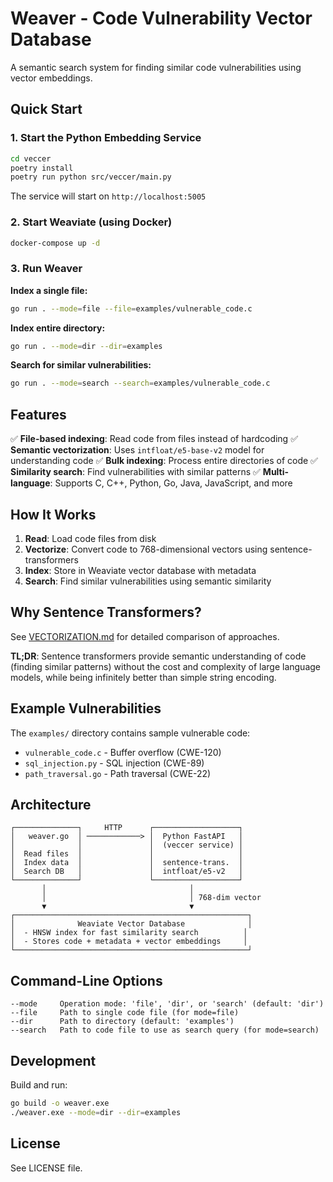 # Weaver - Code Vulnerability Vector Database

A semantic search system for finding similar code vulnerabilities using vector embeddings.

## Quick Start

### 1. Start the Python Embedding Service

```bash
cd veccer
poetry install
poetry run python src/veccer/main.py
```

The service will start on `http://localhost:5005`

### 2. Start Weaviate (using Docker)

```bash
docker-compose up -d
```

### 3. Run Weaver

**Index a single file:**
```bash
go run . --mode=file --file=examples/vulnerable_code.c
```

**Index entire directory:**
```bash
go run . --mode=dir --dir=examples
```

**Search for similar vulnerabilities:**
```bash
go run . --mode=search --search=examples/vulnerable_code.c
```

## Features

✅ **File-based indexing**: Read code from files instead of hardcoding
✅ **Semantic vectorization**: Uses `intfloat/e5-base-v2` model for understanding code
✅ **Bulk indexing**: Process entire directories of code
✅ **Similarity search**: Find vulnerabilities with similar patterns
✅ **Multi-language**: Supports C, C++, Python, Go, Java, JavaScript, and more

## How It Works

1. **Read**: Load code files from disk
2. **Vectorize**: Convert code to 768-dimensional vectors using sentence-transformers
3. **Index**: Store in Weaviate vector database with metadata
4. **Search**: Find similar vulnerabilities using semantic similarity

## Why Sentence Transformers?

See [VECTORIZATION.md](./VECTORIZATION.md) for detailed comparison of approaches.

**TL;DR**: Sentence transformers provide semantic understanding of code (finding similar patterns) without the cost and complexity of large language models, while being infinitely better than simple string encoding.

## Example Vulnerabilities

The `examples/` directory contains sample vulnerable code:

- `vulnerable_code.c` - Buffer overflow (CWE-120)
- `sql_injection.py` - SQL injection (CWE-89)
- `path_traversal.go` - Path traversal (CWE-22)

## Architecture

```
┌──────────────┐     HTTP      ┌───────────────────┐
│   weaver.go  │ ────────────> │  Python FastAPI   │
│              │               │  (veccer service) │
│  Read files  │               │                   │
│  Index data  │               │  sentence-trans.  │
│  Search DB   │               │  intfloat/e5-v2   │
└──────────────┘               └───────────────────┘
       │                                │
       │                                │ 768-dim vector
       ▼                                ▼
┌────────────────────────────────────────────────────┐
│              Weaviate Vector Database              │
│  - HNSW index for fast similarity search          │
│  - Stores code + metadata + vector embeddings     │
└────────────────────────────────────────────────────┘
```

## Command-Line Options

```
--mode     Operation mode: 'file', 'dir', or 'search' (default: 'dir')
--file     Path to single code file (for mode=file)
--dir      Path to directory (default: 'examples')
--search   Path to code file to use as search query (for mode=search)
```

## Development

Build and run:
```bash
go build -o weaver.exe
./weaver.exe --mode=dir --dir=examples
```

## License

See LICENSE file.

